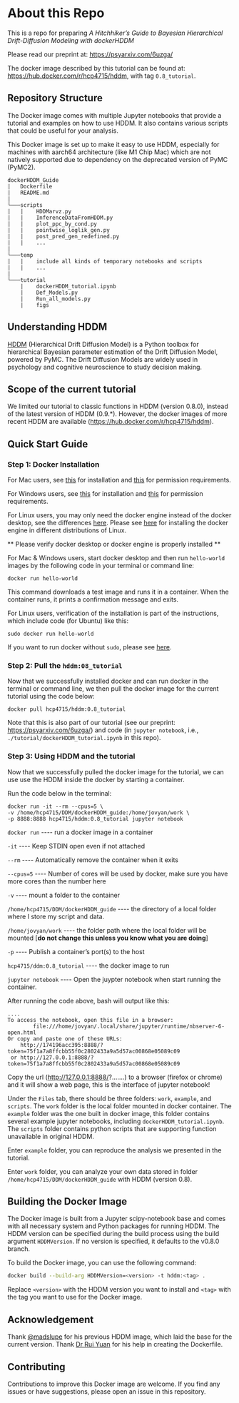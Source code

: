 # About this Repo

This is a repo for preparing *A Hitchhiker’s Guide to Bayesian Hierarchical Drift-Diffusion Modeling with dockerHDDM* 

Please read our preprint at: https://psyarxiv.com/6uzga/

The docker image described by this tutorial can be found at: https://hub.docker.com/r/hcp4715/hddm, with tag `0.8_tutorial`.

## Repository Structure

The Docker image comes with multiple Jupyter notebooks that provide a tutorial and examples on how to use HDDM. It also contains various scripts that could be useful for your analysis.

This Docker image is set up to make it easy to use HDDM, especially for machines with aarch64 architecture (like M1 Chip Mac) which are not natively supported due to dependency on the deprecated version of PyMC (PyMC2).

```
dockerHDDM_Guide
|   Dockerfile
|   README.md
|
└───scripts
|   |    HDDMarvz.py
|   |    InferenceDataFromHDDM.py
|   |    plot_ppc_by_cond.py
|   |    pointwise_loglik_gen.py
|   |    post_pred_gen_redefined.py
|   |    ...
|
└───temp
|   |    include all kinds of temporary notebooks and scripts
|   |    ...
|
└───tutorial
    |    dockerHDDM_tutorial.ipynb
    |    Def_Models.py
    |    Run_all_models.py
    |    figs
```

## Understanding HDDM

[HDDM](https://github.com/hddm-devs/hddm/) (Hierarchical Drift Diffusion Model) is a Python toolbox for hierarchical Bayesian parameter estimation of the Drift Diffusion Model, powered by PyMC. The Drift Diffusion Models are widely used in psychology and cognitive neuroscience to study decision making.

## Scope of the current tutorial
We limited our tutorial to classic functions in HDDM (version 0.8.0), instead of the latest version of HDDM (0.9.*). However, the docker images of more recent HDDM are available (https://hub.docker.com/r/hcp4715/hddm).

## Quick Start Guide

### Step 1: Docker Installation

For Mac users, see [this](https://docs.docker.com/desktop/install/mac-install/) for installation and [this](https://docs.docker.com/desktop/mac/permission-requirements/) for permission requirements. 

For Windows users, see [this](https://docs.docker.com/desktop/install/windows-install/) for installation and [this](https://docs.docker.com/desktop/windows/permission-requirements/) for permission requirements.

For Linux users, you may only need the docker engine instead of the docker desktop, see the differences [here](https://docs.docker.com/desktop/faqs/linuxfaqs/#what-is-the-difference-between-docker-desktop-for-linux-and-docker-engine). Please see [here](https://docs.docker.com/engine/install/) for installing the docker engine in different distributions of Linux.

** Please verify docker desktop or docker engine is properly installed ** 

For Mac & Windows users, start docker desktop and then run `hello-world` images by the following code in your terminal or command line:

`docker run hello-world`

This command downloads a test image and runs it in a container. When the container runs, it prints a confirmation message and exits.

For Linux users, verification of the installation is part of the instructions, which include code (for Ubuntu) like this:

`sudo docker run hello-world`

If you want to run docker without `sudo`, please see [here](https://docs.docker.com/engine/install/linux-postinstall/).

### Step 2: Pull the `hddm:08_tutorial`

Now that we successfully installed docker and can run docker in the terminal or command line, we then pull the docker image for the current tutorial using the code below:

```
docker pull hcp4715/hddm:0.8_tutorial
```

Note that this is also part of our tutorial (see our preprint: https://psyarxiv.com/6uzga/) and code (in `jupyter notebook`, i.e., `./tutorial/dockerHDDM_tutorial.ipynb` in this repo).

### Step 3: Using HDDM and the tutorial

Now that we successfully pulled the docker image for the tutorial, we can use use the HDDM inside the docker by starting a container.

Run the code below in the terminal:

```
docker run -it --rm --cpus=5 \
-v /home/hcp4715/DDM/dockerHDDM_guide:/home/jovyan/work \
-p 8888:8888 hcp4715/hddm:0.8_tutorial jupyter notebook
```

`docker run` ---- run a docker image in a container

`-it` ---- Keep STDIN open even if not attached

`--rm` ---- Automatically remove the container when it exits

`--cpus=5` ---- Number of cores will be used by docker, make sure you have more cores than the number here

`-v` ---- mount a folder to the container

`/home/hcp4715/DDM/dockerHDDM_guide` ---- the directory of a local folder where I store my script and data. 

`/home/jovyan/work` ---- the folder path  where the local folder will be mounted [**do not change this unless you know what you are doing**]

`-p` ---- Publish a container’s port(s) to the host

`hcp4715/ddm:0.8_tutorial` ---- the docker image to run

`jupyter notebook` ---- Open the juypter notebook when start running the container.

After running the code above, bash will output like this:

```
....
To access the notebook, open this file in a browser:
        file:///home/jovyan/.local/share/jupyter/runtime/nbserver-6-open.html
Or copy and paste one of these URLs:
    http://174196acc395:8888/?token=75f1a7a8ffcbb55f0c2802433a9a5d57ac00868e05089c09
 or http://127.0.0.1:8888/?token=75f1a7a8ffcbb55f0c2802433a9a5d57ac00868e05089c09
```

Copy the url (http://127.0.0.1:8888/?.......) to a browser (firefox or chrome) and it will show a web page, this is the interface of jupyter notebook! 

Under the `Files` tab, there should be three folders: `work`, `example`, and `scripts`. The `work` folder is the local folder mounted in docker container. The `example` folder was the one built in docker image, this folder contains several example jupyter notebooks, including `dockerHDDM_tutorial.ipynb`. The `scripts` folder contains python scripts that are supporting function unavailable in original HDDM.

Enter `example` folder, you can reproduce the analysis we presented in the tutorial.

Enter `work` folder, you can analyze your own data stored in folder `/home/hcp4715/DDM/dockerHDDM_guide` with HDDM (version 0.8).

## Building the Docker Image

The Docker image is built from a Jupyter scipy-notebook base and comes with all necessary system and Python packages for running HDDM. The HDDM version can be specified during the build process using the build argument `HDDMVersion`. If no version is specified, it defaults to the v0.8.0 branch.

To build the Docker image, you can use the following command:

```bash
docker build --build-arg HDDMVersion=<version> -t hddm:<tag> .
```

Replace `<version>` with the HDDM version you want to install and `<tag>` with the tag you want to use for the Docker image.

## Acknowledgement
Thank [@madslupe](https://github.com/madslupe) for his previous HDDM image, which laid the base for the current version. Thank [Dr Rui Yuan](https://scholar.google.com/citations?user=h8_wSLkAAAAJ&hl=en) for his help in creating the Dockerfile.

## Contributing

Contributions to improve this Docker image are welcome. If you find any issues or have suggestions, please open an issue in this repository.